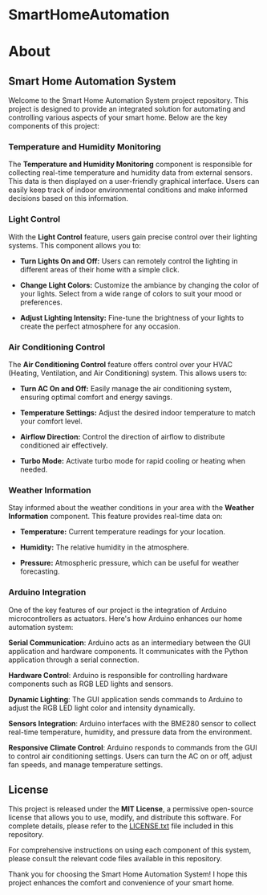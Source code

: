 # SmartHomeAutomation


# About

## Smart Home Automation System

Welcome to the Smart Home Automation System project repository. This project is designed to provide an integrated solution for automating and controlling various aspects of your smart home. Below are the key components of this project:

### Temperature and Humidity Monitoring

The **Temperature and Humidity Monitoring** component is responsible for collecting real-time temperature and humidity data from external sensors. This data is then displayed on a user-friendly graphical interface. Users can easily keep track of indoor environmental conditions and make informed decisions based on this information.

### Light Control

With the **Light Control** feature, users gain precise control over their lighting systems. This component allows you to:

- **Turn Lights On and Off:** Users can remotely control the lighting in different areas of their home with a simple click.

- **Change Light Colors:** Customize the ambiance by changing the color of your lights. Select from a wide range of colors to suit your mood or preferences.

- **Adjust Lighting Intensity:** Fine-tune the brightness of your lights to create the perfect atmosphere for any occasion.

### Air Conditioning Control

The **Air Conditioning Control** feature offers control over your HVAC (Heating, Ventilation, and Air Conditioning) system. This allows users to:

- **Turn AC On and Off:** Easily manage the air conditioning system, ensuring optimal comfort and energy savings.

- **Temperature Settings:** Adjust the desired indoor temperature to match your comfort level.

- **Airflow Direction:** Control the direction of airflow to distribute conditioned air effectively.

- **Turbo Mode:** Activate turbo mode for rapid cooling or heating when needed.

### Weather Information

Stay informed about the weather conditions in your area with the **Weather Information** component. This feature provides real-time data on:

- **Temperature:** Current temperature readings for your location.

- **Humidity:** The relative humidity in the atmosphere.

- **Pressure:** Atmospheric pressure, which can be useful for weather forecasting.

### Arduino Integration
  One of the key features of our project is the integration of Arduino microcontrollers as actuators. Here's how Arduino enhances our home automation system:
  
  **Serial Communication**: Arduino acts as an intermediary between the GUI application and hardware components. It communicates with the Python application through a serial connection.
  
  **Hardware Control**: Arduino is responsible for controlling hardware components such as RGB LED lights and sensors.
  
  **Dynamic Lighting**: The GUI application sends commands to Arduino to adjust the RGB LED light color and intensity dynamically.
  
  **Sensors Integration**: Arduino interfaces with the BME280 sensor to collect real-time temperature, humidity, and pressure data from the environment.
  
  **Responsive Climate Control**: Arduino responds to commands from the GUI to control air conditioning settings. Users can turn the AC on or off, adjust fan speeds, and manage temperature settings.

## License

This project is released under the **MIT License**, a permissive open-source license that allows you to use, modify, and distribute this software. For complete details, please refer to the [LICENSE.txt](LICENSE.txt) file included in this repository.

For comprehensive instructions on using each component of this system, please consult the relevant code files available in this repository.

Thank you for choosing the Smart Home Automation System! I hope this project enhances the comfort and convenience of your smart home.
